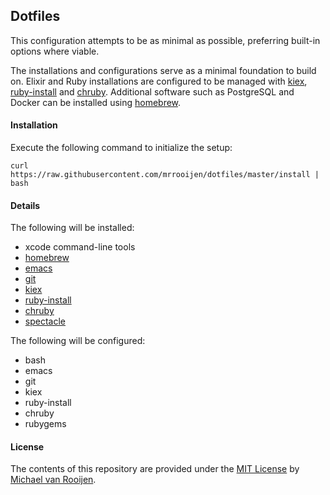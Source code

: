 ## Dotfiles

This configuration attempts to be as minimal as possible, preferring built-in options where viable.

The installations and configurations serve as a minimal foundation to build on. Elixir and Ruby installations are configured to be managed with [kiex], [ruby-install] and [chruby]. Additional software such as PostgreSQL and Docker can be installed using [homebrew].


#### Installation

Execute the following command to initialize the setup:

```
curl https://raw.githubusercontent.com/mrrooijen/dotfiles/master/install | bash
```


#### Details

The following will be installed:

- xcode command-line tools
- [homebrew]
- [emacs]
- [git]
- [kiex]
- [ruby-install]
- [chruby]
- [spectacle]

The following will be configured:

- bash
- emacs
- git
- kiex
- ruby-install
- chruby
- rubygems


#### License

The contents of this repository are provided under the [MIT License] by [Michael van Rooijen].

[homebrew]: https://brew.sh
[emacs]: https://emacsformacosx.com
[git]: https://git-scm.com
[kiex]: https://github.com/taylor/kiex
[ruby-install]: https://github.com/postmodern/ruby-install
[chruby]: https://github.com/postmodern/chruby
[spectacle]: https://www.spectacleapp.com
[Michael van Rooijen]: https://michael.vanrooijen.io
[MIT License]: https://github.com/mrrooijen/dotfiles/blob/master/LICENSE

